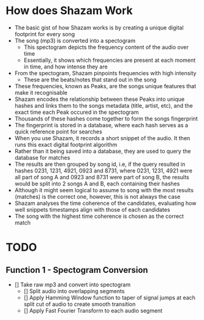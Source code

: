 # How does Shazam Work
- The basic gist of how Shazam works is by creating a unique digital footprint for every song
- The song (mp3) is converted into a spectogram
    - This spectogram depicts the frequency content of the audio over time
    - Essentially, it shows which frequencies are present at each moment in time, and how intense they are
- From the spectogram, Shazam pinpoints frequencies with high intensity
    - These are the beats/notes that stand out in the song
- These frequencies, known as Peaks, are the songs unique features that make it recognisable 
- Shazam encodes the relationship between these Peaks into unique hashes and links them to the songs metadata (title, artist, etc), and the exact time each Peak occured in the spectogram
- Thousands of these hashes come together to form the songs fingerprint
- The fingerprint is stored in a database, where each hash serves as a quick reference point for searches
- When you use Shazam, it records a short snippet of the audio. It then runs this exact digital footprint algorithm
- Rather than it being saved into a database, they are used to query the database for matches
- The results are then grouped by song id, i.e, if the query resulted in hashes 0231, 1231, 4921, 0923 and 8731, where 0231, 1231, 4921 were all part of song A and 0923 and 8731 were part of song B, the results would be split into 2 songs A and B, each containing their hashes
- Although it might seem logical to assume to song with the most results (matches) is the correct one, however, this is not always the case
- Shazam analyses the time coherence of the candidates, evaluating how well snippets timestamps align with those of each candidates
- The song with the highest time coherence is chosen as the correct match

# TODO
## Function 1 - Spectogram Conversion
- [] Take raw mp3 and convert into spectogram
    - [] Split audio into overlapping segments
    - [] Apply Hamming Window function to taper of signal jumps at each split cut of audio to create smooth transition
    - [] Apply Fast Fourier Transform to each audio segment
 
